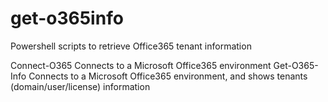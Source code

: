 # get-o365info
Powershell scripts to retrieve Office365 tenant information

Connect-O365    Connects to a Microsoft Office365 environment
Get-O365-Info   Connects to a Microsoft Office365 environment, and shows tenants (domain/user/license) information
